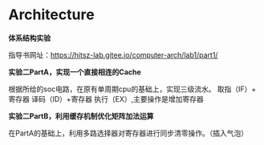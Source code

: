 # Architecture

**体系结构实验**

指导书网址：https://hitsz-lab.gitee.io/computer-arch/lab1/part1/

**实验二PartA，实现一个直接相连的Cache**

根据所给的soc电路，在原有单周期cpu的基础上，实现三级流水。
取指（IF）+ 寄存器 译码（ID）+寄存器 执行（EX）,主要操作是增加寄存器

**实验二PartB，利用缓存机制优化矩阵加法运算**

在PartA的基础上，利用多路选择器对寄存器进行同步清零操作。（插入气泡）

